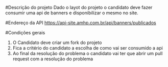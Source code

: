 #Descrição do projeto
Dado o layot do projeto o candidato deve fazer consumir uma api de banners e disponibilizar o mesmo no site.

#Endereço da API
https://api-site.amhp.com.br/api/banners/publicados

#Condições gerais
1. O Candidato deve criar um fork do projeto
2. Fica a critério do candidato a escolha de como vai ser consumido a api
3. Ao final da resolução do problema o candidato vai ter que abrir um pull request com a resolução do problema